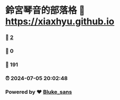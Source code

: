 # 鈴宮琴音的部落格 :link: https://xiaxhyu.github.io 
### :page_facing_up: [2](https://xiaxhyu.github.io/tag.html) 
### :speech_balloon: 0 
### :hibiscus: 191 
### :alarm_clock: 2024-07-05 20:02:48 
### Powered by :heart: [Bluke_sans](https://github.com/Meekdai/Gmeek)
